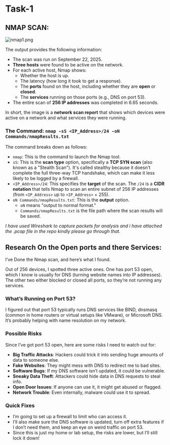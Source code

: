 # Task-1
## **NMAP SCAN:**

![nmap1.png](attachment:46b785d5-fa01-46da-8a55-06912c601be5:nmap1.png)

The output provides the following information:

- The scan was run on September 22, 2025.
- **Three hosts** were found to be active on the network.
- For each active host, Nmap shows:
    - Whether the host is up.
    - The latency (how long it took to get a response).
    - The **ports** found on the host, including whether they are **open** or **closed**.
    - The **services** running on those ports (e.g., DNS on port 53).
- The entire scan of **256 IP addresses** was completed in 6.65 seconds.

In short, the image is a **network scan report** that shows which devices were active on a network and what services they were running.

### The Command: `nmap -sS <IP_Address>/24 -oN Commands/nmapResults.txt`

The command breaks down as follows:

- `nmap`: This is the command to launch the Nmap tool.
- `sS`: This is the **scan type** option, specifically a **TCP SYN scan** (also known as a "Stealth Scan"). It's called stealthy because it doesn't complete the full three-way TCP handshake, which can make it less likely to be logged by a firewall.
- `<IP_Address>/24`: This specifies the **target** of the scan. The `/24` is a **CIDR notation** that tells Nmap to scan an entire subnet of 256 IP addresses (from `<IP_Address>` up to `<IP_Address>` + 255).
- `oN Commands/nmapResults.txt`: This is the **output** option.
    - `oN` means "output to normal format."
    - `Commands/nmapResults.txt` is the file path where the scan results will be saved.
    

*I have used Wireshark to capture packets for analysis and i have attached the .pcap file in the repo kindly please go through that.*

## Research On the Open ports and there Services:

I’ve Done the Nmap scan, and here’s what I found. 

Out of 256 devices, I spotted three active ones. One has port 53 open, which I know is usually for DNS (turning website names into IP addresses). The other two either blocked or closed all ports, so they’re not running any services.

### What’s Running on Port 53?

I figured out that port 53 typically runs DNS services like BIND, dnsmasq (common in home routers or virtual setups like VMware), or Microsoft DNS. It’s probably helping with name resolution on my network.

### Possible Risks

Since I’ve got port 53 open, here are some risks I need to watch out for:

- **Big Traffic Attacks**: Hackers could trick it into sending huge amounts of data to someone else.
- **Fake Websites**: They might mess with DNS to redirect me to bad sites.
- **Software Bugs**: If my DNS software isn’t updated, it could be vulnerable.
- **Sneaky Data Theft**: Attackers could hide data in DNS requests to steal info.
- **Open Door Issues**: If anyone can use it, it might get abused or flagged.
- **Network Trouble**: Even internally, malware could use it to spread.

### Quick Fixes

- I’m going to set up a firewall to limit who can access it.
- I’ll also make sure the DNS software is updated, turn off extra features if I don’t need them, and keep an eye on weird traffic on port 53.
- Since this is just my home or lab setup, the risks are lower, but I’ll still lock it down!
